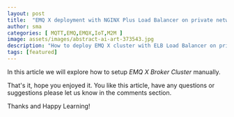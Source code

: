 ```yaml
---
layout: post
title:  "EMQ X deployment with NGINX Plus Load Balancer on private network"
author: sma
categories: [ MQTT,EMQ,EMQX,IoT,M2M ]
image: assets/images/abstract-ai-art-373543.jpg
description: "How to deploy EMQ X cluster with ELB Load Balancer on private network?"
tags: [featured]
---
```


In this article we will explore how to setup *EMQ X Broker Cluster* manually.



That's it, hope you enjoyed it. You like this article, have any questions or suggestions please let us know in the comments section.

Thanks and Happy Learning!
